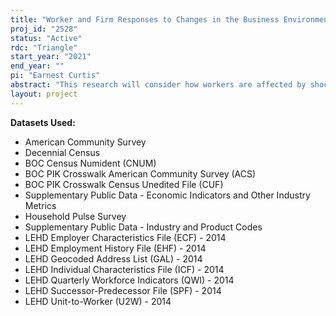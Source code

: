 ```yaml
---
title: "Worker and Firm Responses to Changes in the Business Environment"
proj_id: "2528"
status: "Active"
rdc: "Triangle"
start_year: "2021"
end_year: ""
pi: "Earnest Curtis"
abstract: "This research will consider how workers are affected by shocks such as changes to the cost of investing in physical capital, environmental policy changes, energy price shocks, housing price shocks, and shocks to the fiscal conditions of local governments. Many of these shocks will be relevant for economic conditions like those experienced following the Covid-19 pandemic, either experienced as direct effects associated with economic downturns or through associated government or employer responses to the shocks/downturns. Effects of these shocks may occur directly as firms adjust inputs to reflect changes in effective prices, or indirectly as the shocks change the structure of labor markets and interact with existing labor market frictions. The researchers will relatedly examine how labor market characteristics can mitigate or exacerbate the effects of economic shocks on workers. Specifically, researchers will study three mechanisms through which shocks may affect workers that are likely of particular importance in the wake of a Covid-19 pandemic-induced economic downturn: barriers to occupational mobility, local labor market power, and state/local government finances. Barriers to occupational mobility may stop workers from being able to switch to alternative occupations when they experience shocks. Local labor market power possessed by firms, similarly, can prevent workers from flexibly switching to alternative sources of employment when experiencing a shock. Finally, financial stability of state and local governments may affect how different types of workers are able to weather employment shocks. Assessing the importance of these channels will provide guidance for addressing the effects of economic shocks associated with the Covid-19 pandemic on worker outcomes."
layout: project
---
```


**Datasets Used:**

  - American Community Survey 
  - Decennial Census 
  - BOC Census Numident (CNUM) 
  - BOC PIK Crosswalk American Community Survey (ACS) 
  - BOC PIK Crosswalk Census Unedited File (CUF) 
  - Supplementary Public Data - Economic Indicators and Other Industry Metrics 
  - Household Pulse Survey 
  - Supplementary Public Data - Industry and Product Codes 
  - LEHD Employer Characteristics File (ECF) - 2014 
  - LEHD Employment History File (EHF) - 2014 
  - LEHD Geocoded Address List (GAL) - 2014 
  - LEHD Individual Characteristics File (ICF) - 2014 
  - LEHD Quarterly Workforce Indicators (QWI) - 2014 
  - LEHD Successor-Predecessor File (SPF) - 2014 
  - LEHD Unit-to-Worker (U2W) - 2014 

